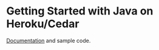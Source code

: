 # Getting Started with Java on Heroku/Cedar

[Documentation](blob/master/java.md) and sample code.


